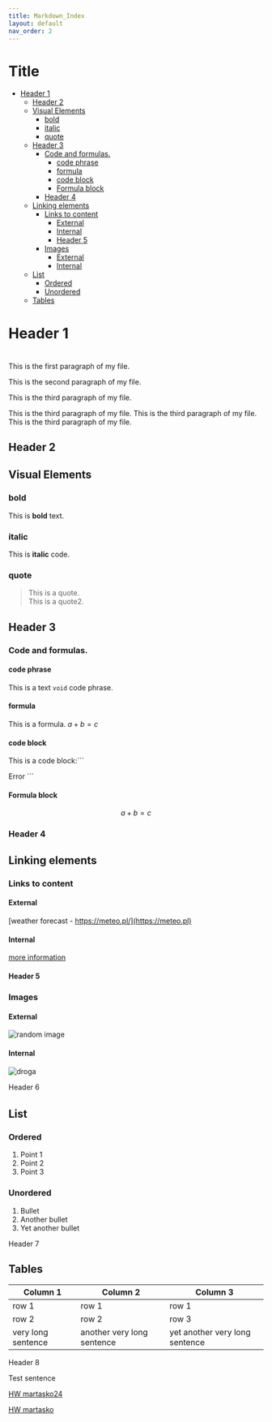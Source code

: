 ```yaml
---
title: Markdown_Index
layout: default
nav_order: 2
---
```


# Title <!-- omit in toc -->
  
  
- [Header 1 ](#header-1-)
  - [Header 2 ](#header-2-)
  - [Visual Elements](#visual-elements)
    - [bold](#bold)
    - [italic](#italic)
    - [quote](#quote)
  - [Header 3 ](#header-3-)
    - [Code and formulas.](#code-and-formulas)
      - [code phrase](#code-phrase)
      - [formula](#formula)
      - [code block](#code-block)
      - [Formula block](#formula-block)
    - [Header 4 ](#header-4-)
  - [Linking elements](#linking-elements)
    - [Links to content](#links-to-content)
      - [External](#external)
      - [Internal](#internal)
      - [Header 5 ](#header-5-)
    - [Images](#images)
      - [External](#external-1)
      - [Internal](#internal-1)
  - [List](#list)
    - [Ordered](#ordered)
    - [Unordered](#unordered)
  - [Tables](#tables)


# Header 1 <h1>

This is the first paragraph of my file.

This is the second paragraph of my file.

This is the third paragraph of my file.  

This is the third paragraph of my file. This is the third paragraph of my file. This is the third paragraph of my file.

## Header 2 <h2>

## Visual Elements

### bold

This is **bold** text.

### italic

This is **italic** code.

### quote

>This is a quote.  
>This is a quote2.

## Header 3 <h3>

### Code and formulas.

#### code phrase 

This is a text `void` code phrase.

#### formula

This is a formula. $a+b=c$

#### code block

This is a code block:```

<data name="ErrorHeader" xml:space="preserve">
<value>Error</value>
</data>
```

#### Formula block

$$
a+b=c
$$

### Header 4 <h4>

## Linking elements 

### Links to content

#### External

[weather forecast - https://meteo.pl/](https://meteo.pl)

#### Internal

[more information](reference_file.md)

#### Header 5 <h5>

### Images

#### External

![random image](https://picsum.photos/200)

#### Internal

![droga](droga.jpg)

Header 6 <h6>

## List

### Ordered

1. Point 1
2. Point 2
3. Point 3

### Unordered

1. Bullet
2. Another bullet
3. Yet another bullet 
   
Header 7 <h7>

## Tables

| Column 1 | Column 2| Column 3 |
| ---------| --------- | ------- |
| row 1 |  row 1|  row 1 |
| row 2 |row 2 | row 3 | 
|very long sentence | another very long sentence | yet another very long sentence|

Header 8 <h8>

Test sentence

[HW martasko24](https://github.com/martasko24/Markdown-exercise)

[HW martasko](https://techcommvistula.atlassian.net/wiki/spaces/TECHCOMMIVI/pages/425361417/Zaj+cia+27.10.2024+-+formaty+i+narz+dzia+docs-as-code+Markdown+git)












